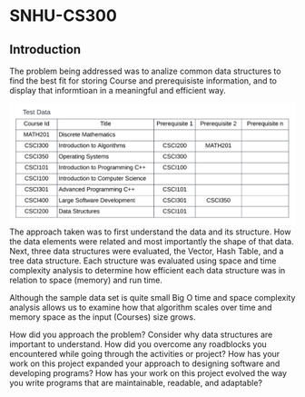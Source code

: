 # SNHU-CS300

## Introduction

The problem being addressed was to analize common data structures to find the best fit for storing Course and prerequisiste information, and to display that informtioan in a meaningful and efficient way.

![](https://github.com/tsides/SNHU-CS300/blob/main/Dataset%20Structure.png?raw=true)
The approach taken was to first understand the data and its structure. How the data elements were related and most importantly the shape of that data.
Next, three data structures were evaluated, the Vector, Hash Table, and a tree data structure. Each structure was evaluated using space and time complexity 
analysis to determine how efficient each data structure was in relation to space (memory) and run time.

Although the sample data set is quite small Big O time and space complexity analysis allows us to examine how that algorithm scales over time and memory space as the input (Courses) size grows.

How did you approach the problem? Consider why data structures are important to understand.
How did you overcome any roadblocks you encountered while going through the activities or project?
How has your work on this project expanded your approach to designing software and developing programs?
How has your work on this project evolved the way you write programs that are maintainable, readable, and adaptable?
